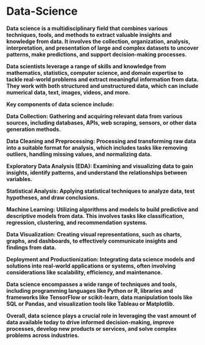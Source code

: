 # Data-Science <br>
<b>Data science<b> is a multidisciplinary field that combines various techniques, tools, and methods to extract valuable insights and knowledge from data. It involves the collection, organization, analysis, interpretation, and presentation of large and complex datasets to uncover patterns, make predictions, and support decision-making processes.

Data scientists leverage a range of skills and knowledge from mathematics, statistics, computer science, and domain expertise to tackle real-world problems and extract meaningful information from data. They work with both structured and unstructured data, which can include numerical data, text, images, videos, and more.

Key components of data science include:

Data Collection: Gathering and acquiring relevant data from various sources, including databases, APIs, web scraping, sensors, or other data generation methods.

Data Cleaning and Preprocessing: Processing and transforming raw data into a suitable format for analysis, which includes tasks like removing outliers, handling missing values, and normalizing data.

Exploratory Data Analysis (EDA): Examining and visualizing data to gain insights, identify patterns, and understand the relationships between variables.

Statistical Analysis: Applying statistical techniques to analyze data, test hypotheses, and draw conclusions.

Machine Learning: Utilizing algorithms and models to build predictive and descriptive models from data. This involves tasks like classification, regression, clustering, and recommendation systems.

Data Visualization: Creating visual representations, such as charts, graphs, and dashboards, to effectively communicate insights and findings from data.

Deployment and Productionization: Integrating data science models and solutions into real-world applications or systems, often involving considerations like scalability, efficiency, and maintenance.

Data science encompasses a wide range of techniques and tools, including programming languages like Python or R, libraries and frameworks like TensorFlow or scikit-learn, data manipulation tools like SQL or Pandas, and visualization tools like Tableau or Matplotlib.

Overall, data science plays a crucial role in leveraging the vast amount of data available today to drive informed decision-making, improve processes, develop new products or services, and solve complex problems across industries.






